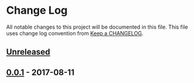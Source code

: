 # Change Log
All notable changes to this project will be documented in this file.
This file uses change log convention from [Keep a CHANGELOG](http://keepachangelog.com).

## [Unreleased]

## [0.0.1] - 2017-08-11


[Unreleased]: https://github.com/labpositiva/ansible-role-mysql/compare/0.0.1...HEAD
[0.0.1]: https://github.com/labpositiva/ansible-role-mysql/compare/0.0.0...0.0.1

[CHANGELOG.md]: CHANGELOG.md
[CONTRIBUTING.md]: CONTRIBUTING.md
[LICENCE.md]: LICENCE.md
[README.md]: README.md
